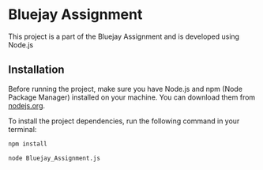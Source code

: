 # Bluejay Assignment

This project is a part of the Bluejay Assignment and is developed using Node.js

## Installation

Before running the project, make sure you have Node.js and npm (Node Package Manager) installed on your machine. You can download them from [nodejs.org](https://nodejs.org/).

To install the project dependencies, run the following command in your terminal:

```bash
npm install
```
```bash
node Bluejay_Assignment.js
```
